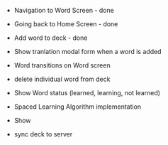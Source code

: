 - Navigation to Word Screen - done
- Going back to Home Screen - done
- Add word to deck - done
- Show tranlation modal form when a word is added 
- Word transitions on Word screen
- delete individual word from deck
- Show Word status (learned, learning, not learned)

- Spaced Learning Algorithm implementation
- Show

- sync deck to server

